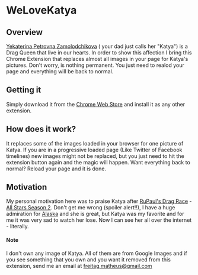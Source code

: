 # WeLoveKatya

## Overview
<a href="https://en.wikipedia.org/wiki/Katya_Zamolodchikova" target="_blank">Yekaterina Petrovna Zamolodchikova</a> (
your dad just calls her "Katya") is a Drag Queen that live in our hearts.
In order to show this affection I bring this Chrome Extension that replaces almost all images in your page for Katya's pictures.
Don't worry, is nothing permanent. You just need to realod your page and everything will be back to normal.

## Getting it
Simply download it from the <a href="https://chrome.google.com/webstore/detail/lbcakgcpbinaifejpmgcfboofkdbmkjj/publish-accepted" target="_blank">Chrome Web Store</a> and install it as any other extension. 


## How does it work?
It replaces some of the images loaded in your browser for one picture of Katya. If you are in a progressive loaded page (Like Twitter of Facebook timelines) new images might not be replaced, but you just need to hit the extension button again and the magic will happen.
Want everything back to normal? Reload your page and it is done.



## Motivation
My personal motivation here was to praise Katya after <a href="https://en.wikipedia.org/wiki/RuPaul's_Drag_Race" target="_blank"> RuPaul's 
Drag Race</a> - <a href ="https://en.wikipedia.org/wiki/RuPaul's_Drag_Race:_All_Stars_(season_2)" target="_blank">All Stars Season 2</a>. 
Don't get me wrong (spoiler alert!!), I have a huge admiration for 
<a href="https://en.wikipedia.org/wiki/Alaska_Thunderfuck_5000" target="_blank">Alaska</a> and she is great, but Katya was my favorite and 
for me it was very sad to watch her lose. 
Now I can see her all over the internet - literally.


#### Note 
I don't own any image of Katya. All of them are from Google Images and if you see something that you own and you want it 
removed from this extension, send me an email at freitag.matheus@gmail.com

